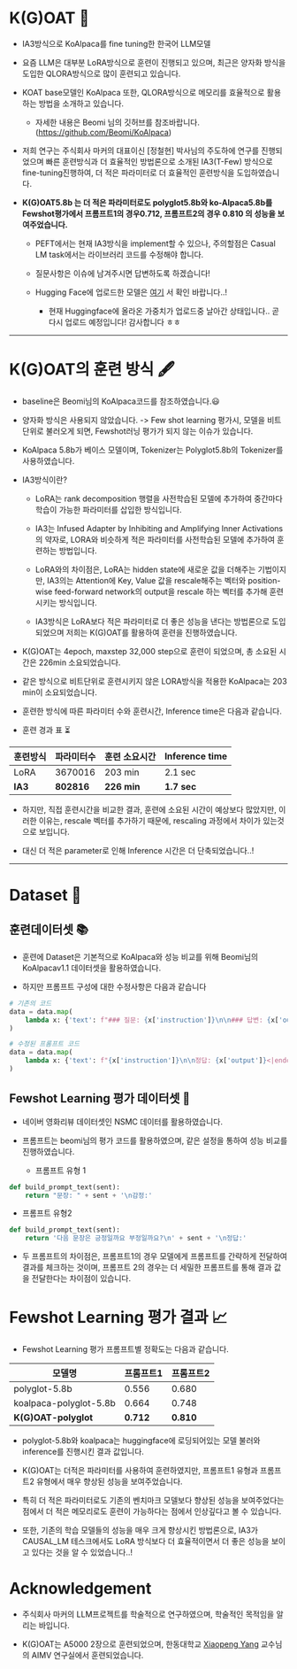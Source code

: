 <p align="center" width="100%">
</p>

# K(G)OAT 🐐
- IA3방식으로 KoAlpaca를 fine tuning한 한국어 LLM모델

- 요즘 LLM은 대부분 LoRA방식으로 훈련이 진행되고 있으며, 최근은 양자화 방식을 도입한 QLORA방식으로 많이 훈련되고 있습니다.

- KOAT base모델인 KoAlpaca 또한, QLORA방식으로 메모리를 효율적으로 활용하는 방법을 소개하고 있습니다.
  - 자세한 내용은 Beomi 님의 깃허브를 참조바랍니다. (https://github.com/Beomi/KoAlpaca)

- 저희 연구는 주식회사 마커의 대표이신 [정철현] 박사님의 주도하에 연구를 진행되었으며 빠른 훈련방식과 더 효율적인 방법론으로 소개된 IA3(T-Few) 방식으로 fine-tuning진행하여,
더 적은 파라미터로 더 효율적인 훈련방식을 도입하였습니다.

- **K(G)OAT5.8b 는 더 적은 파라미터로도 polyglot5.8b와 ko-Alpaca5.8b를 Fewshot평가에서 프롬프트1의 경우0.712, 프롬프트2의 경우 0.810 의 성능을 보여주었습니다.**

  - PEFT에서는 현재 IA3방식을 implement할 수 있으나, 주의할점은 Casual LM task에서는 라이브러리 코드를 수정해야 합니다.

  - 질문사항은 이슈에 남겨주시면 답변하도록 하겠습니다!

  - Hugging Face에 업로드한 모델은 [여기](https://huggingface.co/DopeorNope/KOAT-5.8b) 서 확인 바랍니다..!
    
    - 현재 Huggingface에 올라온 가중치가 업로드중 날아간 상태입니다.. 곧 다시 업로드 예정입니다! 감사합니다 ㅎㅎ

---
# K(G)OAT의 훈련 방식 🖋️

- baseline은 Beomi님의 KoAlpaca코드를 참조하였습니다.😃

- 양자화 방식은 사용되지 않았습니다.
        -> Few shot learning 평가시, 모델을 비트 단위로 불러오게 되면, Fewshot러닝 평가가 되지 않는 이슈가 있습니다.

- KoAlpaca 5.8b가 베이스 모델이며, Tokenizer는 Polyglot5.8b의 Tokenizer를 사용하였습니다.
  
- IA3방식이란?

  - LoRA는 rank decomposition 행렬을 사전학습된 모델에 추가하여 중간마다 학습이 가능한 파라미터를 삽입한 방식입니다.
    
  - IA3는 Infused Adapter by Inhibiting and Amplifying Inner Activations의 약자로, LORA와 비슷하게 적은 파라미터를 사전학습된 모델에 추가하여 훈련하는 방법입니다.
    
  - LoRA와의 차이점은, LoRA는 hidden state에 새로운 값을 더해주는 기법이지만, IA3의는 Attention에 Key, Value 값을 rescale해주는 벡터와 position-wise feed-forward network의 output을 rescale 하는 벡터를 추가해 훈련시키는 방식입니다.
    
  - IA3방식은 LoRA보다 적은 파라미터로 더 좋은 성능을 낸다는 방법론으로 도입 되었으며 저희는 K(G)OAT를 활용하여 훈련을 진행하였습니다.

- K(G)OAT는 4epoch, maxstep 32,000 step으로 훈련이 되었으며, 총 소요된 시간은 226min 소요되었습니다.

- 같은 방식으로 비트단위로 훈련시키지 않은 LORA방식을 적용한 KoAlpaca는 203 min이 소요되었습니다.

- 훈련한 방식에 따른 파라미터 수와 훈련시간, Inference time은 다음과 같습니다.

- 훈련 경과 표 ⏳
  
훈련방식 | 파라미터수 | 훈련 소요시간 | Inference time
-- | -- | -- | --
LoRA | 3670016 | 203 min | 2.1 sec
**IA3** | **802816** | **226 min** | **1.7 sec**

- 하지만, 직접 훈련시간을 비교한 결과, 훈련에 소요된 시간이 예상보다 많았지만, 이러한 이유는, rescale 벡터를 추가하기 때문에, rescaling 과정에서 차이가 있는것으로 보입니다.

- 대신 더 적은 parameter로 인해 Inference 시간은 더 단축되었습니다..!

---
# Dataset 💾

## 훈련데이터셋 📚

- 훈련에 Dataset은 기본적으로 KoAlpaca와 성능 비교를 위해 Beomi님의 KoAlpacav1.1 데이터셋을 활용하였습니다.
  
- 하지만 프롬프트 구성에 대한 수정사항은 다음과 같습니다

```python
# 기존의 코드
data = data.map(
    lambda x: {'text': f"### 질문: {x['instruction']}\n\n### 답변: {x['output']}<|endoftext|>" }
)

# 수정된 프롬프트 코드
data = data.map(
    lambda x: {'text': f"{x['instruction']}\n\n정답: {x['output']}<|endoftext|>"}
)
```

## Fewshot Learning 평가 데이터셋 📕

- 네이버 영화리뷰 데이터셋인 NSMC 데이터를 활용하였습니다.

- 프롬프트는 beomi님의 평가 코드를 활용하였으며, 같은 설정을 통하여 성능 비교를 진행하였습니다.

    - 프롬프트 유형 1
```python
def build_prompt_text(sent):
    return "문장: " + sent + '\n감정:'
```

   - 프롬프트 유형2
```python
def build_prompt_text(sent):
    return '다음 문장은 긍정일까요 부정일까요?\n' + sent + '\n정답:'

```

- 두 프롬프트의 차이점은, 프롬프트1의 경우 모델에게 프롬프트를 간략하게 전달하여 결과를 체크하는 것이며, 프롬프트 2의 경우는 더 세밀한 프롬프트를 통해 결과 값을 전달한다는 차이점이 있습니다.

# Fewshot Learning 평가 결과 📈

- Fewshot Learning 평가
프롬프트별 정확도는 다음과 같습니다.

모델명 | 프롬프트1 | 프롬프트2
-- | -- | --
polyglot-5.8b| 0.556 | 0.680
koalpaca-polyglot-5.8b | 0.664 | 0.748
**K(G)OAT-polyglot** | **0.712** | **0.810**


- polyglot-5.8b와 koalpaca는 huggingface에 로딩되어있는 모델 불러와 inference를 진행시킨 결과 값입니다.

- K(G)OAT는 더적은 파라미터를 사용하여 훈련하였지만, 프롬프트1 유형과 프롬프트2 유형에서 매우 향상된 성능을 보여주었습니다.

- 특히 더 적은 파라미터로도 기존의 벤치마크 모델보다 향상된 성능을 보여주었다는 점에서 더 적은 메모리로도 훈련이 가능하다는 점에서 인상깊다고 볼 수 있습니다.

- 또한, 기존의 학습 모델들의 성능을 매우 크게 향상시킨 방법론으로, IA3가 CAUSAL_LM 테스크에서도 LoRA 방식보다 더 효율적이면서 더 좋은 성능을 보이고 있다는 것을 알 수 있었습니다..!

# Acknowledgement

- 주식회사 마커의 LLM프로젝트를 학술적으로 연구하였으며, 학술적인 목적임을 알리는 바입니다.

- K(G)OAT는 A5000 2장으로 훈련되었으며, 한동대학교 [Xiaopeng Yang](https://www.researchgate.net/profile/Xiaopeng-Yang-2) 교수님의 AIMV 연구실에서 훈련되었습니다.
